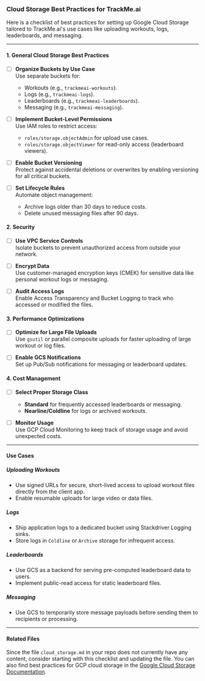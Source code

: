 ### Cloud Storage Best Practices for TrackMe.ai

Here is a checklist of best practices for setting up Google Cloud Storage tailored to TrackMe.ai's use cases like uploading workouts, logs, leaderboards, and messaging.

---

#### **1. General Cloud Storage Best Practices**
- [ ] **Organize Buckets by Use Case**  
  Use separate buckets for:
  - Workouts (e.g., `trackmeai-workouts`).
  - Logs (e.g., `trackmeai-logs`).
  - Leaderboards (e.g., `trackmeai-leaderboards`).
  - Messaging (e.g., `trackmeai-messaging`).

- [ ] **Implement Bucket-Level Permissions**  
  Use IAM roles to restrict access:
  - `roles/storage.objectAdmin` for upload use cases.
  - `roles/storage.objectViewer` for read-only access (leaderboard viewers).

- [ ] **Enable Bucket Versioning**  
  Protect against accidental deletions or overwrites by enabling versioning for all critical buckets.

- [ ] **Set Lifecycle Rules**  
  Automate object management:
  - Archive logs older than 30 days to reduce costs.
  - Delete unused messaging files after 90 days.

#### **2. Security**
- [ ] **Use VPC Service Controls**  
  Isolate buckets to prevent unauthorized access from outside your network.

- [ ] **Encrypt Data**  
  Use customer-managed encryption keys (CMEK) for sensitive data like personal workout logs or messaging.

- [ ] **Audit Access Logs**  
  Enable Access Transparency and Bucket Logging to track who accessed or modified the files.

#### **3. Performance Optimizations**
- [ ] **Optimize for Large File Uploads**  
  Use `gsutil` or parallel composite uploads for faster uploading of large workout or log files.

- [ ] **Enable GCS Notifications**  
  Set up Pub/Sub notifications for messaging or leaderboard updates.

#### **4. Cost Management**
- [ ] **Select Proper Storage Class**  
  - **Standard** for frequently accessed leaderboards or messaging.
  - **Nearline/Coldline** for logs or archived workouts.

- [ ] **Monitor Usage**  
  Use GCP Cloud Monitoring to keep track of storage usage and avoid unexpected costs.

---

#### **Use Cases**
##### **Uploading Workouts**
- Use signed URLs for secure, short-lived access to upload workout files directly from the client app.
- Enable resumable uploads for large video or data files.

##### **Logs**
- Ship application logs to a dedicated bucket using Stackdriver Logging sinks.
- Store logs in `Coldline` or `Archive` storage for infrequent access.

##### **Leaderboards**
- Use GCS as a backend for serving pre-computed leaderboard data to users.
- Implement public-read access for static leaderboard files.

##### **Messaging**
- Use GCS to temporarily store message payloads before sending them to recipients or processing.

---

#### **Related Files**
Since the file `cloud_storage.md` in your repo does not currently have any content, consider starting with this checklist and updating the file. You can also find best practices for GCP cloud storage in the [Google Cloud Storage Documentation](https://cloud.google.com/storage/docs/best-practices).
